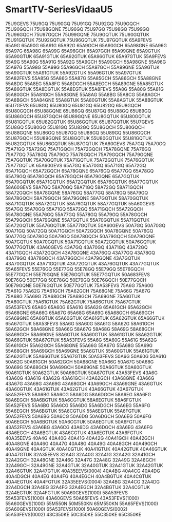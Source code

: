 # SmartTV-SeriesVidaaU5
75U9GEVS 75U9GQ 75U90GQ 75U91GQ 75U92GQ 75U9GQCH 75U90GQCH 75U98GQNE 75U96GQ 75U97GQ 75U98GQ 75U99GQ 75U96GQCH 75U97GQCH 75U99GQNE 75U9GQTUK 75U90GQTUK 75U91GQTUK 75U92GQTUK 75U96GQTUK 75U97GQTUK
65A9FEVS 65A9G 65A90G 65A91G 65A92G 65A9GCH 65A90GCH 65A98GNE 65A96G 65A97G 65A98G 65A99G 65A96GCH 65A97GCH 65A99GNE 65A9GTUK 65A90GTUK 65A91GTUK 65A92GTUK 65A96GTUK 65A97GTUK
55A9FEVS 55A9G 55A90G 55A91G 55A92G 55A9GCH 55A90GCH 55A98GNE 55A96G 55A97G 55A98G 55A99G 55A96GCH 55A97GCH 55A99GNE 55A9GTUK 55A90GTUK 55A91GTUK 55A92GTUK 55A96GTUK 55A97GTUK
55A82FEVS 55A85G 55A86G 55A87G  55A85GCH 55A86GCH 55A88GNE 55A8DG 55A8EG 55A8FG  55A8DGCH 55A8EGCH 55A89GNE 55A85GTUK 55A86GTUK   55A8DGTUK 55A8EGTUK
55A8FEVS 55A8G 55A80G 55A81G  55A80GCH 55A81GCH 55A83GNE 55A8AG 55A8BG 55A8CG  55A8AGCH 55A8BGCH 55A84GNE 55A8GTUK 55A80GTUK   55A8AGTUK 55A8BGTUK
65U7GEVS 65U8GQ 65U80GQ 65U81GQ 65U82GQ 65U8GQCH 65U80GQCH 65U88GQNE 65U86GQ 65U87GQ 65U88GQ 65U89GQ 65U86GQCH 65U87GQCH 65U89GQNE 65U8GQTUK 65U80GQTUK 65U81GQTUK 65U82GQTUK 65U86GQTUK 65U87GQTUK
55U7GEVS 55U8GQ 55U80GQ 55U81GQ 55U82GQ 55U8GQCH 55U80GQCH 55U88GQNE 55U86GQ 55U87GQ 55U88GQ 55U89GQ 55U86GQCH 55U87GQCH 55U89GQNE 55U8GQTUK 55U80GQTUK 55U81GQTUK 55U82GQTUK 55U86GQTUK 55U87GQTUK
75A60GEVS 75A7GQ 75A70GQ 75A71GQ 75A72GQ 75A71GQCH 75A72GQCH 75A78GQNE 75A76GQ 75A77GQ 75A78GQ 75A79GQ 75A78GQCH 75A79GQCH 75A79GQNE 75A7GQTUK 75A70GQTUK 75A71GQTUK 75A72GQTUK 75A76GQTUK 75A77GQTUK
65A60GEVS 65A7GQ 65A70GQ 65A71GQ 65A72GQ 65A71GQCH 65A72GQCH 65A78GQNE 65A76GQ 65A77GQ 65A78GQ 65A79GQ 65A78GQCH 65A79GQCH 65A79GQNE 65A7GQTUK 65A70GQTUK 65A71GQTUK 65A72GQTUK 65A76GQTUK 65A77GQTUK
58A60GEVS 58A7GQ 58A70GQ 58A71GQ 58A72GQ 58A71GQCH 58A72GQCH 58A78GQNE 58A76GQ 58A77GQ 58A78GQ 58A79GQ 58A78GQCH 58A79GQCH 58A79GQNE 58A7GQTUK 58A70GQTUK 58A71GQTUK 58A72GQTUK 58A76GQTUK 58A77GQTUK
55A60GEVS 55A7GQ 55A70GQ 55A71GQ 55A72GQ 55A71GQCH 55A72GQCH 55A78GQNE 55A76GQ 55A77GQ 55A78GQ 55A79GQ 55A78GQCH 55A79GQCH 55A79GQNE 55A7GQTUK 55A70GQTUK 55A71GQTUK 55A72GQTUK 55A76GQTUK 55A77GQTUK
50A60GEVS 50A7GQ 50A70GQ 50A71GQ 50A72GQ 50A71GQCH 50A72GQCH 50A78GQNE 50A76GQ 50A77GQ 50A78GQ 50A79GQ 50A78GQCH 50A79GQCH 50A79GQNE 50A7GQTUK 50A70GQTUK 50A71GQTUK 50A72GQTUK 50A76GQTUK 50A77GQTUK
43A60GEVS 43A7GQ 43A70GQ 43A71GQ 43A72GQ 43A71GQCH 43A72GQCH 43A78GQNE 43A76GQ 43A77GQ 43A78GQ 43A79GQ 43A78GQCH 43A79GQCH 43A79GQNE 43A7GQTUK 43A70GQTUK 43A71GQTUK 43A72GQTUK 43A76GQTUK 43A77GQTUK
55A65FEVS 55E76GQ 55E77GQ 55E78GQ 55E79GQ 55E76GQCH 55E77GQCH 55E79GQNE    55E76GQTUK 55E77GQTUK
50A683FEVS  50E76GQ 50E77GQ 50E78GQ 50E79GQ 50E76GQCH 50E77GQCH 50E79GQNE    50E76GQTUK 50E77GQTUK
75A53FEVS 75A6G 75A60G 75A61G 75A62G 75A61GCH 75A62GCH 75A68GNE 75A66G 75A67G 75A68G 75A69G 75A68GCH 75A69GCH 75A69GNE 75A6GTUK 75A60GTUK 75A61GTUK 75A62GTUK 75A66GTUK 75A67GTUK
65A53FEVS 65A6G 65A60G 65A61G 65A62G 65A61GCH 65A62GCH 65A68GNE 65A66G 65A67G 65A68G 65A69G 65A68GCH 65A69GCH 65A69GNE 65A6GTUK 65A60GTUK 65A61GTUK 65A62GTUK 65A66GTUK 65A67GTUK
58A53FEVS 58A6G 58A60G 58A61G 58A62G 58A61GCH 58A62GCH 58A68GNE 58A66G 58A67G 58A68G 58A69G 58A68GCH 58A69GCH 58A69GNE 58A6GTUK 58A60GTUK 58A61GTUK 58A62GTUK 58A66GTUK 58A67GTUK
55A53FEVS 55A6G 55A60G 55A61G 55A62G 55A61GCH 55A62GCH 55A68GNE 55A66G 55A67G 55A68G 55A69G 55A68GCH 55A69GCH 55A69GNE 55A6GTUK 55A60GTUK 55A61GTUK 55A62GTUK 55A66GTUK 55A67GTUK
50A53FEVS 50A6G 50A60G 50A61G 50A62G 50A61GCH 50A62GCH 50A68GNE 50A66G 50A67G 50A68G 50A69G 50A68GCH 50A69GCH 50A69GNE 50A6GTUK 50A60GTUK 50A61GTUK 50A62GTUK 50A66GTUK 50A67GTUK
43A53FEVS 43A6G 43A60G 43A61G 43A62G 43A61GCH 43A62GCH 43A68GNE 43A66G 43A67G 43A68G 43A69G 43A68GCH 43A69GCH 43A69GNE 43A6GTUK 43A60GTUK 43A61GTUK 43A62GTUK 43A66GTUK 43A67GTUK
58A52FEVS 58A6BG 58A6CG 58A6DG  58A6DGCH   58A6EG 58A6FG   58A6EGCH   58A6BGTUK 58A6CGTUK   58A6EGTUK 58A6FGTUK
55A52FEVS 55A6BG 55A6CG 55A6DG  55A6DGCH   55A6EG 55A6FG   55A6EGCH   55A6BGTUK 55A6CGTUK   55A6EGTUK 55A6FGTUK
50A52FEVS 50A6BG 50A6CG 50A6DG  50A6DGCH   50A6EG 50A6FG   50A6EGCH   50A6BGTUK 50A6CGTUK   50A6EGTUK 50A6FGTUK
43A52FEVS 43A6BG 43A6CG 43A6DG  43A6DGCH   43A6EG 43A6FG   43A6EGCH   43A6BGTUK 43A6CGTUK   43A6EGTUK 43A6FGTUK
40A35EEVS 40A4G 40A40G 40A41G 40A42G 40A41GCH 40A42GCH 40A48GNE 40A46G 40A47G 40A48G 40A49G 40A48GCH 40A49GCH 40A49GNE 40A4GTUK 40A40GTUK 40A41GTUK 40A42GTUK 40A46GTUK 40A47GTUK
32A35EEVS 32A4G 32A40G 32A41G 32A42G 32A41GCH 32A42GCH 32A48GNE 32A46G 32A47G 32A48G 32A49G 32A48GCH 32A49GCH 32A49GNE 32A4GTUK 32A40GTUK 32A41GTUK 32A42GTUK 32A46GTUK 32A47GTUK
40A35EEVS(0004) 40A4BG 40A4CG 40A4DG  40A4DGCH   40A4EG 40A4FG   40A4EGCH   40A4BGTUK 40A4CGTUK   40A4EGTUK 40A4FGTUK
32A35EEVS(0004) 32A4BG 32A4CG 32A4DG  32A4DGCH   32A4EG 32A4FG   32A4EGCH   32A4BGTUK 32A4CGTUK   32A4EGTUK 32A4FGTUK
50A60GEVS(1000)
58A53FEVS
55A53FEVS(1000)
43A60GEVS
50A65FEVS
43A53FEVS(1000)
55A60GEVS(1000)
55M550N
50M550KN
65M550KN
55A65FEVS(1000)
65A60GEVS(1000)
65A53FEVS(1000)
50A60GEVS(0002)
55A53FEVS(0002)
43C350KE
50C350KE
55C350KE
65C350KE
